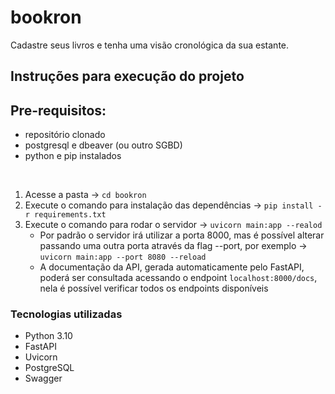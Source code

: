 # bookron

Cadastre seus livros e tenha uma visão cronológica da sua estante.
<br>

## Instruções para execução do projeto
## Pre-requisitos:
- repositório clonado <br>
- postgresql e dbeaver (ou outro SGBD)
- python e pip instalados
<br>

1. Acesse a pasta -> `cd bookron`
2. Execute o comando para instalação das dependências -> `pip install -r requirements.txt`
3. Execute o comando para rodar o servidor -> `uvicorn main:app --realod`
    - Por padrão o servidor irá utilizar a porta 8000, mas é possível alterar passando uma outra porta através da flag --port, por exemplo -> `uvicorn main:app --port 8080 --reload`
    - A documentação da API, gerada automaticamente pelo FastAPI, poderá ser consultada acessando o endpoint `localhost:8000/docs`, nela é possível verificar todos os endpoints disponíveis

### Tecnologias utilizadas
- Python 3.10
- FastAPI
- Uvicorn
- PostgreSQL
- Swagger